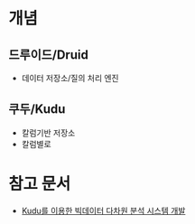 

# 개념

## 드루이드/Druid
+ 데이터 저장소/질의 처리 엔진

## 쿠두/Kudu

+ 칼럼기반 저장소 
+ 칼럼별로 

# 참고 문서 
+ [Kudu를 이용한 빅데이터 다차원 분석 시스템 개발](https://d2.naver.com/helloworld/9099561)
